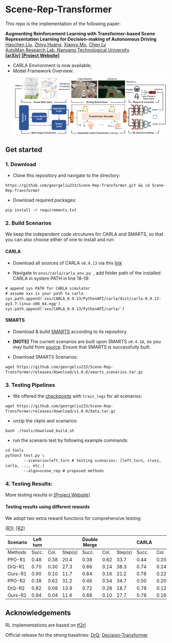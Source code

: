# Scene-Rep-Transformer

This repo is the implementation of the following paper:

**Augmenting Reinforcement Learning with Transformer-based Scene Representation Learning for Decision-making of Autonomous Driving**
<br> [Haochen Liu](https://scholar.google.com/citations?user=iizqKUsAAAAJ&hl=en), [Zhiyu Huang](https://mczhi.github.io/), [Xiaoyu Mo](https://scholar.google.com/citations?user=JUYVmAQAAAAJ&hl=zh-CN), [Chen Lv](https://scholar.google.com/citations?user=UKVs2CEAAAAJ&hl=en) 
<br> [AutoMan Research Lab, Nanyang Technological University](https://lvchen.wixsite.com/automan)
<br> **[[arXiv]](https://arxiv.org/abs/2208.12263)**&nbsp;**[[Project Website]](https://georgeliu233.github.io/Scene-Rep-Transformer/)**

- CARLA Environment is now available;
- Model Framework Overview:
![](pics/main1.png)

## Get started

### 1. Download

* Clone this repository and navigate to the directory:

```
https://github.com/georgeliu233/Scene-Rep-Transformer.git && cd Scene-Rep-Transformer
``` 

* Download required packages:

```
pip install -r requirements.txt
``` 

### 2. Build Scenarios
We keep the independent code strcutures for CARLA and SMARTS, so that you can also choose either of one to install and run:
#### CARLA

* Download all sources of CARLA ```v0.9.13``` via this [link](https://github.com/carla-simulator/carla/releases/tag/0.9.13/)

* Navigate to ```envs/carla/carla_env.py ```, add folder path of the installed CARLA in system PATH in line 18-19:

```
# append sys PATH for CARLA simulator 
# assume xxx is your path to carla
sys.path.append('xxx/CARLA_0.9.13/PythonAPI/carla/dist/carla-0.9.13-py3.7-linux-x86_64.egg')
sys.path.append('xxx/CARLA_0.9.13/PythonAPI/carla/')
```

#### SMARTS
* Download & build [SMARTS](https://github.com/huawei-noah/SMARTS) according to its repository

* **[NOTE]** The current scenarios are built upon SMARTS ```v0.4.18```, so you may build from [source](https://github.com/huawei-noah/SMARTS/releases/tag/v0.4.17). Ensure that SMARTS is successfully built.

* Download SMARTS Scenarios:

```
wget https://github.com/georgeliu233/Scene-Rep-Transformer/releases/download/v1.0.0/smarts_scenarios.tar.gz
```

### 3. Testing Pipelines

* We offered the [checkpoints](https://github.com/georgeliu233/Scene-Rep-Transformer/releases/download/v1.0.0/data.tar.gz) with ```train_logs``` for all scenarios:

```
wget https://github.com/georgeliu233/Scene-Rep-Transformer/releases/download/v1.0.0/data.tar.gz
```

* unzip the ckpts and scenarios:

```
bash ./tools/download_build.sh
```

* run the scenario test by following example commands:
```
cd tools
python3 test.py \
        --scenario=left_turn # testing scenarios: [left_turn, cross, carla, ..., etc.]
        --algo=scene_rep # proposed methods
```

### 4. Testing Results:

More testing results in [[Project Website]](https://georgeliu233.github.io/Scene-Rep-Transformer/)

#### Testing results using different rewards

We adopt two extra reward functions for comprehensive testing:

[[R1]](https://arxiv.org/abs/1904.09503); [[R2]](https://arxiv.org/abs/2005.03863)


|     Scenario    |     Left turn    |             |                |     Double Merge    |             |                |     CARLA    |             |                |
|-----------------|------------------|-------------|----------------|---------------------|-------------|----------------|--------------|-------------|----------------|
|     Methods     |     Succ.        |     Col.    |     Step(s)    |     Succ.           |     Col.    |     Step(s)    |     Succ.    |     Col.    |     Step(s)    |
|     PPO-R1      |     0.48         |     0.38    |     20.4       |     0.38            |     0.62    |     33.7       |     0.44     |     0.20    |     22.1       |
|     DrQ-R1      |     0.70         |     0.30    |     27.3       |     0.66            |     0.14    |     38.3       |     0.74     |     0.24    |     17.6       |
|     Ours-R1     |     0.90         |     0.10    |     11.7       |     0.84            |     0.16    |     21.2       |     0.76     |     0.22    |     19.4       |
|     PPO-R2      |     0.38         |     0.62    |     31.2       |     0.46            |     0.54    |     34.7       |     0.50      |     0.20    |     24.8       |
|     DrQ-R2      |     0.82         |     0.08    |     13.9       |     0.72            |     0.28    |     18.7       |     0.78     |     0.12    |     18.5       |
|     Ours-R2     |     0.94         |     0.04    |     11.6       |     0.88            |     0.10    |     27.7       |     0.78     |     0.16    |     21.3       |

## Acknowledgements

RL implementations are based on [tf2rl](https://github.com/keiohta/tf2rl) 

Official release for the strong baselines: [DrQ](https://github.com/denisyarats/drq); [Decision-Transformer](https://github.com/kzl/decision-transformer)
